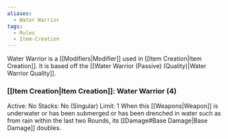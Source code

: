 ```yaml
---
aliases:
  - Water Warrior
tags:
  - Rules
  - Item-Creation
---
```

Water Warrior is a [[Modifiers|Modifier]] used in [[Item Creation|Item Creation]]. It is based off the [[Water Warrior (Passive) (Quality)|Water Warrior Quality]].

### [[Item Creation|Item Creation]]: Water Warrior (4)
Active: No
Stacks: No (Singular)
Limit: 1
When this [[Weapons|Weapon]] is underwater or has been submerged or has been drenched in water such as from rain within the last two Rounds, its [[Damage#Base Damage|Base Damage]] doubles.